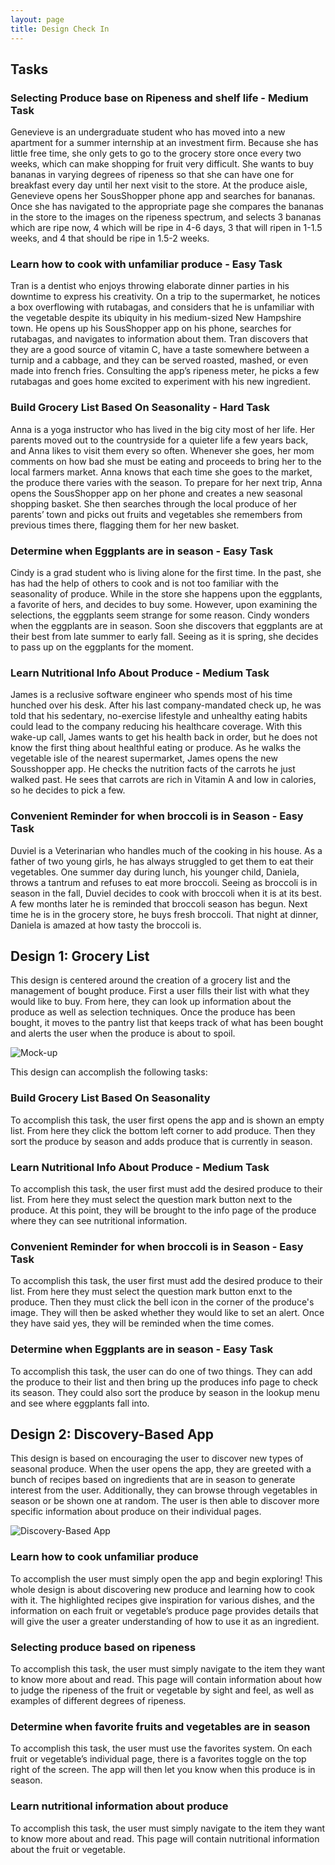 ```yaml
---
layout: page
title: Design Check In
---
```

## Tasks

### Selecting Produce base on Ripeness and shelf life - Medium Task
Genevieve is an undergraduate student who has moved into a new apartment for a summer internship at an investment firm. Because she has little free time, she only gets to go to the grocery store once every two weeks, which can make shopping for fruit very difficult. She wants to buy bananas in varying degrees of ripeness so that she can have one for breakfast every day until her next visit to the store. At the produce aisle, Genevieve opens her SousShopper phone app and searches for bananas. Once she has navigated to the appropriate page she compares the bananas in the store to the images on the ripeness spectrum, and selects 3 bananas which are ripe now, 4 which will be ripe in 4-6 days, 3 that will ripen in 1-1.5 weeks, and 4 that should be ripe in 1.5-2 weeks.

### Learn how to cook with unfamiliar produce - Easy Task
Tran is a dentist who enjoys throwing elaborate dinner parties in his downtime to express his creativity. On a trip to the supermarket, he notices a box overflowing with rutabagas, and considers that he is unfamiliar with the vegetable despite its ubiquity in his medium-sized New Hampshire town. He opens up his SousShopper app on his phone, searches for rutabagas, and navigates to information about them. Tran discovers that they are a good source of vitamin C, have a taste somewhere between a turnip and a cabbage, and they can be served roasted, mashed, or even made into french fries. Consulting the app’s ripeness meter, he picks a few rutabagas and goes home excited to experiment with his new ingredient.

### Build Grocery List Based On Seasonality - Hard Task
Anna is a yoga instructor who has lived in the big city most of her life. Her parents moved out to the countryside for a quieter life a few years back, and Anna likes to visit them every so often. Whenever she goes, her mom comments on how bad she must be eating and proceeds to bring her to the local farmers market. Anna knows that each time she goes to the market, the produce there varies with the season. To prepare for her next trip, Anna opens the SousShopper app on her phone and creates a new seasonal shopping basket. She then searches through the local produce of her parents’ town and picks out fruits and vegetables she remembers from previous times there, flagging them for her new basket.

### Determine when Eggplants are in season - Easy Task
Cindy is a grad student who is living alone for the first time. In the past, she has had the help of others to cook and is not too familiar with the seasonality of produce. While in the store she happens upon the eggplants, a favorite of hers, and decides to buy some. However, upon examining the selections, the eggplants seem strange for some reason. Cindy wonders when the eggplants are in season. Soon she discovers that eggplants are at their best from late summer to early fall. Seeing as it is spring, she decides to pass up on the eggplants for the moment.

### Learn Nutritional Info About Produce - Medium Task
James is a reclusive software engineer who spends most of his time hunched over his desk. After his last company-mandated check up, he was told that his sedentary, no-exercise lifestyle and unhealthy eating habits could lead to the company reducing his healthcare coverage. With this wake-up call, James wants to get his health back in order, but he does not know the first thing about healthful eating or produce. As he walks the vegetable isle of the nearest supermarket, James opens the new Sousshopper app. He checks the nutrition facts of the carrots he just walked past. He sees that carrots are rich in Vitamin A and low in calories, so he decides to pick a few.

### Convenient Reminder for when broccoli is in Season - Easy Task
Duviel is a Veterinarian who handles much of the cooking in his house. As a father of two young girls, he has always struggled to get them to eat their vegetables. One summer day during lunch, his younger child, Daniela, throws a tantrum and refuses to eat more broccoli. Seeing as broccoli is in season in the fall, Duviel decides to cook with broccoli when it is at its best. A few months later he is reminded that broccoli season has begun. Next time he is in the grocery store, he buys fresh broccoli. That night at dinner, Daniela is amazed at how tasty the broccoli is.


## Design 1: Grocery List

This design is centered around the creation of a grocery list and the management of bought produce. First a user fills their list with what they would like to buy. From here, they can look up information about the produce as well as selection techniques. Once the produce has been bought, it moves to the pantry list that keeps track of what has been  bought and alerts the user when the produce is about to spoil.

![Mock-up](/sousshopper/img/listmockup.jpg)

This design can accomplish the following tasks:

### Build Grocery List Based On Seasonality
To accomplish this task, the user first opens the app and is shown an empty list. From here they click the bottom left corner to add produce. Then they sort the produce by season and adds produce that is currently in season.

### Learn Nutritional Info About Produce - Medium Task
To accomplish this task, the user first must add the desired produce to their list. From here they must select the question mark button next to the produce. At this point, they will be brought to the info page of the produce where they can see nutritional information.

### Convenient Reminder for when broccoli is in Season - Easy Task
To accomplish this task, the user first must add the desired produce to their list. From here they must select the question mark button enxt to the produce. Then they must click the bell icon in the corner of the produce's image. They will then be asked whether they would like to set an alert. Once they have said yes, they will be reminded when the time comes.

### Determine when Eggplants are in season - Easy Task
To accomplish this task, the user can do one of two things. They can add the produce to their list and then bring up the produces info page to check its season. They could also sort the produce by season in the lookup menu and see where eggplants fall into.

## Design 2: Discovery-Based App

This design is based on encouraging the user to discover new types of seasonal produce. When the user opens the app, they are greeted with a bunch of recipes based on ingredients that are in season to generate interest from the user. Additionally, they can browse through vegetables in season or be shown one at random. The user is then able to discover more specific information about produce on their individual pages.

![Discovery-Based App](sousshopper/img/DiscoveryMockup.jpg)

### Learn how to cook unfamiliar produce

To accomplish the user must simply open the app and begin exploring! This whole design is about discovering new produce and learning how to cook with it. The highlighted recipes give inspiration for various dishes, and the information on each fruit or vegetable’s produce page provides details that will give the user a greater understanding of how to use it as an ingredient.

### Selecting produce based on ripeness

To accomplish this task, the user must simply navigate to the item they want to know more about and read. This page will contain information about how to judge the ripeness of the fruit or vegetable by sight and feel, as well as examples of different degrees of ripeness.

### Determine when favorite fruits and vegetables are in season

To accomplish this task, the user must use the favorites system. On each fruit or vegetable’s individual page, there is a favorites toggle on the top right of the screen. The app will then let you know when this produce is in season.
### Learn nutritional information about produce

To accomplish this task, the user must simply navigate to the item they want to know more about and read. This page will contain nutritional information about the fruit or vegetable.
